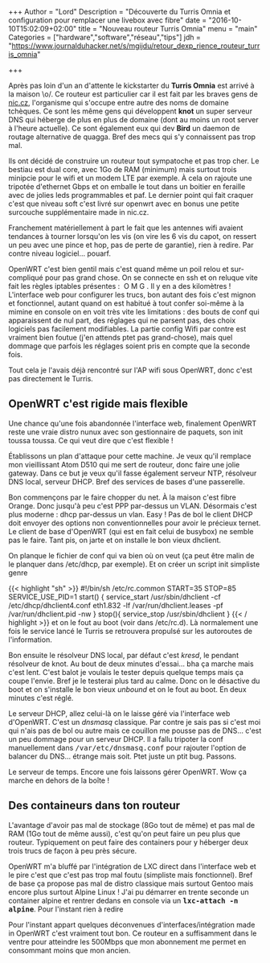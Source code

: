 +++
Author = "Lord"
Description = "Découverte du Turris Omnia et configuration pour remplacer une livebox avec fibre"
date = "2016-10-10T15:02:09+02:00"
title = "Nouveau routeur Turris Omnia"
menu = "main"
Categories = ["hardware","software","réseau","tips"]
jdh = "https://www.journalduhacker.net/s/mgijdu/retour_dexp_rience_routeur_turris_omnia"

+++

Après pas loin d'un an d'attente le kickstarter du **Turris Omnia** est arrivé à la maison \o/.
Ce routeur est particulier car il est fait par les braves gens de [nic.cz](https://www.nic.cz/), l'organisme qui s'occupe entre autre des noms de domaine tchèques.
Ce sont les même gens qui développent **knot** un super serveur DNS qui héberge de plus en plus de domaine (dont au moins un root server à l'heure actuelle).
Ce sont également eux qui dev **Bird** un daemon de routage alternative de quagga.
Bref des mecs qui s'y connaissent pas trop mal.

Ils ont décidé de construire un routeur tout sympatoche et pas trop cher.
Le bestiau est dual core, avec 1Go de RAM (minimum) mais surtout trois minipcie pour le wifi et un modem LTE par exemple.
À cela on rajoute une tripotée d'ethernet Gbps et on emballe le tout dans un boitier en feraille avec de jolies leds programmables et paf.
Le dernier point qui fait craquer c'est que niveau soft c'est livré sur openwrt avec en bonus une petite surcouche supplémentaire made in nic.cz.

Franchement matériellement à part le fait que les antennes wifi avaient tendances à tourner lorsqu'on les vis (on vire les 6 vis du capot, on ressert un peu avec une pince et hop, pas de perte de garantie), rien à redire.
Par contre niveau logiciel… pouarf.

OpenWRT c'est bien gentil mais c'est quand même un poil relou et sur-compliqué pour pas grand chose.
On se connecte en ssh et on reluque vite fait les règles iptables présentes :  O M G .
Il y en a des kilomètres ! L'interface web pour configurer les trucs, bon autant des fois c'est mignon et fonctionnel, autant quand on est habitué à tout confer soi-même à la mimine en console on en voit très vite les limitations : des bouts de conf qui apparaissent de nul part, des réglages qui ne parsent pas, des choix logiciels pas facilement modifiables.
La partie config Wifi par contre est vraiment bien foutue (j'en attends ptet pas grand-chose), mais quel dommage que parfois les réglages soient pris en compte que la seconde fois.

Tout cela je l'avais déjà rencontré sur l'AP wifi sous OpenWRT, donc c'est pas directement le Turris.

## OpenWRT c'est rigide mais flexible
Une chance qu'une fois abandonnée l'interface web, finalement OpenWRT reste une vraie distro nunux avec son gestionnaire de paquets, son init toussa toussa.
Ce qui veut dire que c'est flexible !

Établissons un plan d'attaque pour cette machine.
Je veux qu'il remplace mon vieillissant Atom D510 qui me sert de routeur, donc faire une jolie gateway.
Dans ce but je veux qu'il fasse également serveur NTP, résolveur DNS local, serveur DHCP.
Bref des services de bases d'une passerelle.

Bon commençons par le faire chopper du net.
À la maison c'est fibre Orange.
Donc jusqu'à peu c'est PPP par-dessus un VLAN.
Désormais c'est plus moderne : dhcp par-dessus un vlan.
Easy !
Pas de bol le client DHCP doit envoyer des options non conventionnelles pour avoir le précieux ternet.
Le client de base d'OpenWRT (qui est en fait celui de busybox) ne semble pas le faire.
Tant pis, on jarte et on installe le bon vieux dhclient.

On planque le fichier de conf qui va bien où on veut (ça peut être malin de le planquer dans /etc/dhcp, par exemple).
Et on créer un script init simpliste genre

{{< highlight "sh" >}}
#!/bin/sh /etc/rc.common
START=35
STOP=85
SERVICE_USE_PID=1
start() {
service_start /usr/sbin/dhclient -cf /etc/dhcp/dhclient4.conf eth1.832 -lf /var/run/dhclient.leases -pf /var/run/dhclient.pid -nw
}
stop(){
service_stop /usr/sbin/dhclient
}
{{< / highlight >}}
et on le fout au boot (voir dans /etc/rc.d).
Là normalement une fois le service lancé le Turris se retrouvera propulsé sur les autoroutes de l'information.

Bon ensuite le résolveur DNS local, par défaut c'est *kresd*, le pendant résolveur de knot.
Au bout de deux minutes d'essai… bha ça marche mais c'est lent.
C'est balot je voulais le tester depuis quelque temps mais ça coupe l'envie.
Bref je le testerai plus tard au calme.
Donc on le désactive du boot et on s'installe le bon vieux *unbound* et on le fout au boot.
En deux minutes c'est réglé.

Le serveur DHCP, allez celui-là on le laisse géré via l'interface web d'OpenWRT.
C'est un *dnsmasq* classique.
Par contre je sais pas si c'est moi qui n'ais pas de bol ou autre mais ce couillon me pousse pas de DNS… c'est un peu dommage pour un serveur DHCP.
Il a fallu tripoter la conf manuellement dans <samp>/var/etc/dnsmasq.conf</samp> pour rajouter l'option de balancer du DNS… étrange mais soit.
Ptet juste un ptit bug.
Passons.

Le serveur de temps.
Encore une fois laissons gérer OpenWRT.
Wow ça marche en dehors de la boîte !

## Des containeurs dans ton routeur
L'avantage d'avoir pas mal de stockage (8Go tout de même) et pas mal de RAM (1Go tout de même aussi), c'est qu'on peut faire un peu plus que routeur.
Typiquement on peut faire des containers pour y héberger deux trois trucs de façon à peu près sécure.

OpenWRT m'a bluffé par l'intégration de LXC direct dans l'interface web et le pire c'est que c'est pas trop mal foutu (simpliste mais fonctionnel).
Bref de base ça propose pas mal de distro classique mais surtout Gentoo mais encore plus surtout Alpine Linux !
J'ai pu démarrer en trente seconde un container alpine et rentrer dedans en console via un **<samp>lxc-attach -n alpine</samp>**.
Pour l'instant rien à redire

Pour l'instant appart quelques déconvenues d'interfaces/intégration made in OpenWRT c'est vraiment tout bon.
Ce routeur en a suffisamment dans le ventre pour atteindre les 500Mbps que mon abonnement me permet en consommant moins que mon ancien.
